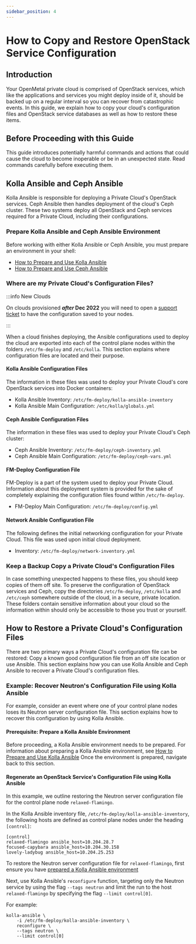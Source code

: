 ```yaml
---
sidebar_position: 4
---
```

# How to Copy and Restore OpenStack Service Configuration

## Introduction

Your OpenMetal private cloud is comprised of OpenStack services, which
like the applications and services you might deploy inside of it, should
be backed up on a regular interval so you can recover from catastrophic
events. In this guide, we explain how to copy your cloud's configuration
files and OpenStack service databases as well as how to restore these
items.

## Before Proceeding with this Guide

This guide introduces potentially harmful commands and actions that
could cause the cloud to become inoperable or be in an unexpected state.
Read commands carefully before executing them.

## Kolla Ansible and Ceph Ansible

Kolla Ansible is responsible for deploying a Private Cloud's OpenStack
services. Ceph Ansible then handles deployment of the cloud's Ceph
cluster. These two systems deploy all OpenStack and Ceph services
required for a Private Cloud, including their configurations.

### Prepare Kolla Ansible and Ceph Ansible Environment

Before working with either Kolla Ansible or Ceph Ansible, you must
prepare an environment in your shell:

- [How to Prepare and Use Kolla Ansible](../day-4/kolla-ansible/prepare-kolla-ansible)
- [How to Prepare and Use Ceph Ansible](../day-4/ceph-ansible/prepare-ceph-ansible)

### Where are my Private Cloud's Configuration Files?

:::info New Clouds

On clouds provisioned ***after* Dec 2022** you will need to open a 
[support ticket](../day-1/intro-to-openmetal-private-cloud.md#how-to-submit-a-support-ticket)
 to have the configuration saved to your nodes.

:::

When a cloud finishes deploying, the Ansible configurations used to
deploy the cloud are exported into each of the control plane nodes
within the folders `/etc/fm-deploy` and `/etc/kolla`. This section
explains where configuration files are located and their purpose.

#### Kolla Ansible Configuration Files

The information in these files was used to deploy your Private Cloud's
core OpenStack services into Docker containers:

- Kolla Ansible Inventory: `/etc/fm-deploy/kolla-ansible-inventory`
- Kolla Ansible Main Configuration: `/etc/kolla/globals.yml`

#### Ceph Ansible Configuration Files

The information in these files was used to deploy your Private Cloud's
Ceph cluster:

- Ceph Ansible Inventory: `/etc/fm-deploy/ceph-inventory.yml`
- Ceph Ansible Main Configuration: `/etc/fm-deploy/ceph-vars.yml`

#### FM-Deploy Configuration File

FM-Deploy is a part of the system used to deploy your Private Cloud.
Information about this deployment system is provided for the sake of
completely explaining the configuration files found within
`/etc/fm-deploy`.

- FM-Deploy Main Configuration: `/etc/fm-deploy/config.yml`

#### Network Ansible Configuration File

The following defines the initial networking configuration for your
Private Cloud. This file was used upon initial cloud deployment.

- Inventory: `/etc/fm-deploy/network-inventory.yml`

### Keep a Backup Copy a Private Cloud's Configuration Files

In case something unexpected happens to these files, you should keep
copies of them off site. To preserve the configuration of OpenStack
services and Ceph, copy the directories `/etc/fm-deploy`, `/etc/kolla`
and `/etc/ceph` somewhere outside of the cloud, in a secure, private
location. These folders contain sensitive information about your cloud
so the information within should only be accessible to those you trust
or yourself.

## How to Restore a Private Cloud's Configuration Files

There are two primary ways a Private Cloud's configuration file can be
restored: Copy a known good configuration file from an off site location
or use Ansible. This section explains how you can use Kolla Ansible and
Ceph Ansible to recover a Private Cloud's configuration files.

### Example: Recover Neutron's Configuration File using Kolla Ansible

For example, consider an event where one of your control plane nodes
loses its Neutron server configuration file. This section explains how
to recover this configuration by using Kolla Ansible.

#### Prerequisite: Prepare a Kolla Ansible Environment

Before proceeding, a Kolla Ansible environment needs to be prepared. For
information about preparing a Kolla Ansible environment, see
[How to Prepare and Use Kolla Ansible](../day-4/kolla-ansible/prepare-kolla-ansible)
Once the environment is prepared, navigate back to this section.

#### Regenerate an OpenStack Service's Configuration File using Kolla Ansible

In this example, we outline restoring the Neutron server configuration
file for the control plane node `relaxed-flamingo`.

In the Kolla Ansible inventory file,
`/etc/fm-deploy/kolla-ansible-inventory`, the following hosts are
defined as control plane nodes under the heading `[control]`:

    [control]
    relaxed-flamingo ansible_host=10.204.28.7
    focused-capybara ansible_host=10.204.30.158
    lovely-ladybug ansible_host=10.204.25.253

To restore the Neutron server configuration file for `relaxed-flamingo`,
first ensure you have [prepared a Kolla Ansible environment](../day-4/kolla-ansible/prepare-kolla-ansible)

Next, use Kolla Ansible's `reconfigure` function, targeting only the
Neutron service by using the flag `--tags neutron` and limit the run to
the host `relaxed-flamingo` by specifying the flag `--limit control[0]`.

For example:

    kolla-ansible \
        -i /etc/fm-deploy/kolla-ansible-inventory \
        reconfigure \
        --tags neutron \
        --limit control[0]
